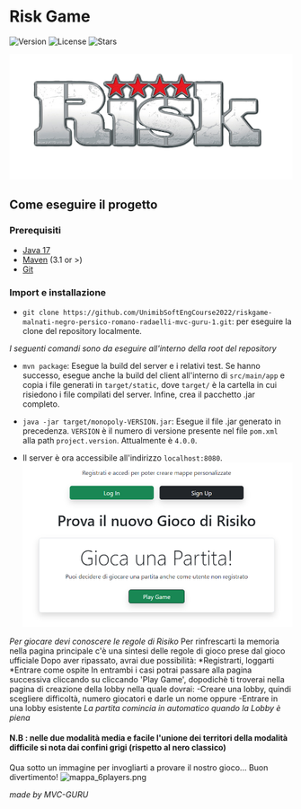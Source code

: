 # Risk Game

![Version](https://img.shields.io/badge/version-4.0.0-success)
![License](https://img.shields.io/github/license/UnimibSoftEngCourse2022/progetto-monopoly-1-gangoffour2)
![Stars](https://img.shields.io/github/stars/UnimibSoftEngCourse2022/progetto-monopoly-1-gangoffour2)

![RiskLogo.png](RiskLogo.png?raw=true)

## Come eseguire il progetto

### Prerequisiti

- [Java 17](https://www.oracle.com/java/technologies/javase/jdk17-archive-downloads.html)
- [Maven](https://maven.apache.org/install.html) (3.1 or >)
- [Git](https://git-scm.com/downloads)

### Import e installazione 

- `git clone https://github.com/UnimibSoftEngCourse2022/riskgame-malnati-negro-persico-romano-radaelli-mvc-guru-1.git`: per eseguire la clone del repository localmente.

*I seguenti comandi sono da eseguire all'interno della root del repository*

- `mvn package`: Esegue la build del server e i relativi test. 
Se hanno successo, esegue anche la build del client all'interno di `src/main/app` e copia i file generati
in `target/static`, dove `target/` è la cartella in cui risiedono i file compilati del server.
Infine, crea il pacchetto .jar completo.

- `java -jar target/monopoly-VERSION.jar`: Esegue il file .jar generato in precedenza.
`VERSION` è il numero di versione presente nel file `pom.xml` alla path `project.version`.
Attualmente è `4.0.0`.

- Il server è ora accessibile all'indirizzo `localhost:8080`.
![home_page.png](home_page.png)

*Per giocare devi conoscere le regole di Risiko*
Per rinfrescarti la memoria nella pagina principale c'è una sintesi delle regole di gioco prese dal gioco ufficiale 
Dopo aver ripassato, avrai due possibilità:
  *Registrarti, loggarti
  *Entrare come ospite 
In entrambi i casi potrai passare alla pagina successiva cliccando su cliccando 'Play Game', dopodichè ti troverai nella pagina di creazione della lobby nella quale dovrai:
-Creare una lobby, quindi scegliere difficoltà, numero giocatori e darle un nome
oppure
-Entrare in una lobby esistente
*La partita comincia in automatico quando la Lobby è piena*

#### N.B : nelle due modalità media e facile l'unione dei territori della modalità difficile si nota dai confini grigi (rispetto al nero classico)
Qua sotto un immagine per invogliarti a provare il nostro gioco... Buon divertimento!
![mappa_6players.png](mappa_6players.png)

*made by MVC-GURU*

